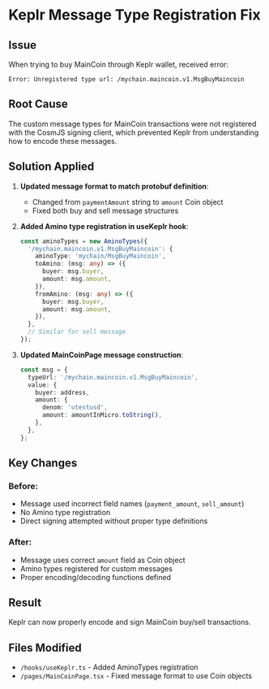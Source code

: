 # Keplr Message Type Registration Fix

## Issue
When trying to buy MainCoin through Keplr wallet, received error:
```
Error: Unregistered type url: /mychain.maincoin.v1.MsgBuyMaincoin
```

## Root Cause
The custom message types for MainCoin transactions were not registered with the CosmJS signing client, which prevented Keplr from understanding how to encode these messages.

## Solution Applied

1. **Updated message format to match protobuf definition**:
   - Changed from `paymentAmount` string to `amount` Coin object
   - Fixed both buy and sell message structures

2. **Added Amino type registration in useKeplr hook**:
   ```typescript
   const aminoTypes = new AminoTypes({
     '/mychain.maincoin.v1.MsgBuyMaincoin': {
       aminoType: 'mychain/MsgBuyMaincoin',
       toAmino: (msg: any) => ({
         buyer: msg.buyer,
         amount: msg.amount,
       }),
       fromAmino: (msg: any) => ({
         buyer: msg.buyer,
         amount: msg.amount,
       }),
     },
     // Similar for sell message
   });
   ```

3. **Updated MainCoinPage message construction**:
   ```typescript
   const msg = {
     typeUrl: '/mychain.maincoin.v1.MsgBuyMaincoin',
     value: {
       buyer: address,
       amount: {
         denom: 'utestusd',
         amount: amountInMicro.toString(),
       },
     },
   };
   ```

## Key Changes

### Before:
- Message used incorrect field names (`payment_amount`, `sell_amount`)
- No Amino type registration
- Direct signing attempted without proper type definitions

### After:
- Message uses correct `amount` field as Coin object
- Amino types registered for custom messages
- Proper encoding/decoding functions defined

## Result
Keplr can now properly encode and sign MainCoin buy/sell transactions.

## Files Modified
- `/hooks/useKeplr.ts` - Added AminoTypes registration
- `/pages/MainCoinPage.tsx` - Fixed message format to use Coin objects